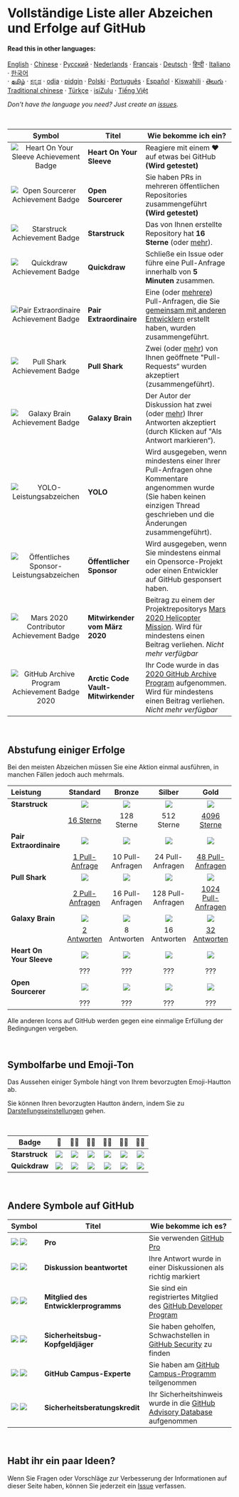 # Vollständige Liste aller Abzeichen und Erfolge auf GitHub

#### Read this in other languages:

[English](../README.md)
&middot; [Chinese](chinese.md)
&middot; [Русский](../../lang/russian/russian)
&middot; [Nederlands](dutch.md)
&middot; [Français](french.md)
&middot; [Deutsch](german.md)
&middot; [हिन्दी](../../lang/hindi/hindi)
&middot; [Italiano](../../lang/italian/italian)
&middot; [한국어](lang/korean/README.md)  
&middot; [தமிழ்](lang/tamil/README.md)
&middot; [ಕನ್ನಡ](../../lang/kannada/kannada)
&middot; [odia](../../lang/odia/odia)
&middot; [pidgin](../../lang/pidgin/pidgin)
&middot; [Polski](../../lang/polish/polish)
&middot; [Português](../../lang/portuguese/portuguese)
&middot; [Español](../../lang/spanish/spanish)
&middot; [Kiswahili](../../lang/swahili/swahili)
&middot; [తెలుగు](../../lang/telugu/telugu)
&middot; [Traditional chinese](../../lang/traditional-chinese/traditional-chinese)
&middot; [Türkçe](../../lang/turkish/turkish)
&middot; [isiZulu](../../lang/zulu/zulu)
&middot; [Tiếng Việt](../../lang/vietnamese/vietnamese)

_Don't have the language you need? Just create an [issues](https://github.com/gomzyakov/achievements/issues)._

<br>

|                               Symbol                                | Titel                              | Wie bekomme ich ein?                                                                                                                                                                                                                                                                     |
| :-----------------------------------------------------------------: | ---------------------------------- | ---------------------------------------------------------------------------------------------------------------------------------------------------------------------------------------------------------------------------------------------------------------------------------------- |
|   ![Heart On Your Sleeve Achievement Badge][heart-on-your-sleeve]   | **Heart On Your Sleeve**           | Reagiere mit einem ❤️ auf etwas bei GitHub **(Wird getestet)**                                                                                                                                                                                                                           |
|         ![Open Sourcerer Achievement Badge][open-sourcerer]         | **Open Sourcerer**                 | Sie haben PRs in mehreren öffentlichen Repositories zusammengeführt **(Wird getestet)**                                                                                                                                                                                                  |
|             ![Starstruck Achievement Badge][starstruck]             | **Starstruck**                     | Das von Ihnen erstellte Repository hat **16 Sterne** (oder [mehr](#Abstufung-einiger-Erfolge)).                                                                                                                                                                                                 |
|              ![Quickdraw Achievement Badge][quickdraw]              | **Quickdraw**                      | Schließe ein Issue oder führe eine Pull-Anfrage innerhalb von **5 Minuten** zusammen.                                                                                                                                                                                                    |
|    ![Pair Extraordinaire Achievement Badge][pair-extraordinaire]    | **Pair Extraordinaire**            | Eine (oder [mehrere](#Abstufung-einiger-Erfolge)) Pull-Anfragen, die Sie [gemeinsam mit anderen Entwicklern](https://docs.github.com/en/pull-requests/committing-changes-to-your-project/creating-and-editing-commits/creating-a-commit-with-multiple-authors) erstellt haben, wurden zusammengeführt. |
|             ![Pull Shark Achievement Badge][pull-shark]             | **Pull Shark**                     | Zwei (oder [mehr](#Abstufung-einiger-Erfolge)) von Ihnen geöffnete "Pull-Requests“ wurden akzeptiert (zusammengeführt).                                                                                                                                                                                |
|           ![Galaxy Brain Achievement Badge][galaxy-brain]           | **Galaxy Brain**                   | Der Autor der Diskussion hat zwei (oder [mehr](#Abstufung-einiger-Erfolge)) Ihrer Antworten akzeptiert (durch Klicken auf "Als Antwort markieren“).                                                                                                                                                    |
|                  ![YOLO-Leistungsabzeichen][yolo]                   | **YOLO**                           | Wird ausgegeben, wenn mindestens einer Ihrer Pull-Anfragen ohne Kommentare angenommen wurde (Sie haben keinen einzigen Thread geschrieben und die Änderungen zusammengeführt).                                                                                                           |
|     ![Öffentliches Sponsor-Leistungsabzeichen][public-sponsor]      | **Öffentlicher Sponsor**           | Wird ausgegeben, wenn Sie mindestens einmal ein Opensorce-Projekt oder einen Entwickler auf GitHub gesponsert haben.                                                                                                                                                                    |
|        ![Mars 2020 Contributor Achievement Badge][mars-2020]        | **Mitwirkender vom März 2020**     | Beitrag zu einem der Projektrepositorys [Mars 2020 Helicopter Mission](https://github.com/readme/featured/nasa-ingenuity-helicopter). Wird für mindestens einen Beitrag verliehen. _Nicht mehr verfügbar_                                                                                |
| ![GitHub Archive Program Achievement Badge 2020][arctic-code-vault] | **Arctic Code Vault-Mitwirkender** | Ihr Code wurde in das [2020 GitHub Archive Program](https://archiveprogram.github.com) aufgenommen. Wird für mindestens einen Beitrag verliehen. _Nicht mehr verfügbar_                                                                                                                  |

<!-- Symbole, die keine Abstufungen nach Ebenen haben -->

[starstruck]: https://github.githubassets.com/images/modules/profile/achievements/starstruck-default.png
[quickdraw]: https://github.githubassets.com/images/modules/profile/achievements/quickdraw-default.png
[pair-extraordinaire]: https://github.githubassets.com/images/modules/profile/achievements/pair-extraordinaire-default.png
[pull-shark]: https://github.githubassets.com/images/modules/profile/achievements/pull-shark-default.png
[galaxy-brain]: https://github.githubassets.com/images/modules/profile/achievements/galaxy-brain-default.png
[yolo]: https://github.githubassets.com/images/modules/profile/achievements/yolo-default.png
[public-sponsor]: https://github.githubassets.com/images/modules/profile/achievements/public-sponsor-default.png
[mars-2020]: https://github.githubassets.com/images/modules/profile/achievements/mars-2020-contributor-default.png
[arctic-code-vault]: https://github.githubassets.com/images/modules/profile/achievements/arctic-code-vault-contributor-default.png
[heart-on-your-sleeve]: https://github.githubassets.com/images/modules/profile/achievements/heart-on-your-sleeve-default.png
[open-sourcerer]: https://github.githubassets.com/images/modules/profile/achievements/open-sourcerer-default.png

<br>

## Abstufung einiger Erfolge

Bei den meisten Abzeichen müssen Sie eine Aktion einmal ausführen, in manchen Fällen jedoch auch mehrmals.

| Leistung                 |         Standard          |      Bronze      |      Silber       |             Gold              |
| :----------------------- | :-----------------------: | :--------------: | :---------------: | :---------------------------: |
| **Starstruck**           |      ![][starstruck]      |  ![][ss-bronze]  |  ![][ss-silver]   |         ![][ss-gold]          |
|                          |    [16 Sterne][ss-16]     |    128 Sterne    |    512 Sterne     |    [4096 Sterne][ss-4096]     |
| **Pair Extraordinaire**  | ![][pair-extraordinaire]  |  ![][pe-bronze]  |  ![][pe-silver]   |         ![][pe-gold]          |
|                          |  [1 Pull-Anfrage][pe-1]   | 10 Pull-Anfragen | 24 Pull-Anfragen  |   [48 Pull-Anfragen][pe-48]   |
| **Pull Shark**           |      ![][pull-shark]      |  ![][ps-bronze]  |  ![][ps-silver]   |         ![][ps-gold]          |
|                          |  [2 Pull-Anfragen][ps-2]  | 16 Pull-Anfragen | 128 Pull-Anfragen | [1024 Pull-Anfragen][ps-1024] |
| **Galaxy Brain**         |     ![][galaxy-brain]     |  ![][gb-bronze]  |  ![][gb-silver]   |         ![][gb-gold]          |
|                          |    [2 Antworten][gb-2]    |   8 Antworten    |   16 Antworten    |     [32 Antworten][gb-32]     |
| **Heart On Your Sleeve** | ![][heart-on-your-sleeve] | ![][hoys-bronze] | ![][hoys-silver]  |        ![][hoys-gold]         |
|                          |            ???            |       ???        |        ???        |              ???              |
| **Open Sourcerer**       |    ![][open-sourcerer]    |  ![][os-bronze]  |  ![][os-silver]   |         ![][os-gold]          |
|                          |            ???            |       ???        |        ???        |              ???              |

Alle anderen Icons auf GitHub werden gegen eine einmalige Erfüllung der Bedingungen vergeben.

<!-- Symbolabstufung Starstruck -->

[ss-bronze]: https://github.githubassets.com/images/modules/profile/achievements/starstruck-bronze.png
[ss-silver]: https://github.githubassets.com/images/modules/profile/achievements/starstruck-silver.png
[ss-gold]: https://github.githubassets.com/images/modules/profile/achievements/starstruck-gold.png

<!-- Links zu Benutzern, die den Erfolg erhalten haben Starstruck -->

[ss-16]: https://github.com/gomzyakov?achievement=starstruck&tab=achievements

<!-- 128 stars - Wer hat? -->
<!-- 512 stars - Wer hat? -->

[ss-4096]: https://github.com/torvalds?achievement=starstruck&tab=achievements

<!-- Symbolabstufung Pair Extraordinaire -->

[pe-bronze]: https://github.githubassets.com/images/modules/profile/achievements/pair-extraordinaire-bronze.png
[pe-silver]: https://github.githubassets.com/images/modules/profile/achievements/pair-extraordinaire-silver.png
[pe-gold]: https://github.githubassets.com/images/modules/profile/achievements/pair-extraordinaire-gold.png

<!-- Links zu Benutzern, die den Erfolg erhalten haben Pair Extraordinaire -->

[pe-1]: https://github.com/gomzyakov?achievement=pair-extraordinaire&tab=achievements

<!-- 10 pull requests - Wer hat? -->
<!-- 24 pull requests - Wer hat? -->

[pe-48]: https://github.com/Rongronggg9?achievement=pair-extraordinaire&tab=achievements

<!-- Symbolabstufung Pull Shark -->

[ps-bronze]: https://github.githubassets.com/images/modules/profile/achievements/pull-shark-bronze.png
[ps-silver]: https://github.githubassets.com/images/modules/profile/achievements/pull-shark-silver.png
[ps-gold]: https://github.githubassets.com/images/modules/profile/achievements/pull-shark-gold.png

<!-- Links zu Benutzern, die den Erfolg erhalten haben Pull Shark -->

[ps-2]: https://github.com/gomzyakov?tab=achievements&achievement=pull-shark

<!-- 16 pull requests - Wer hat? -->
<!-- 128 pull requests - Wer hat? -->

[ps-1024]: https://github.com/ljharb?achievement=pull-shark&tab=achievements

<!-- Symbolabstufung Galaxy Brain -->

[gb-bronze]: https://github.githubassets.com/images/modules/profile/achievements/galaxy-brain-bronze.png
[gb-silver]: https://github.githubassets.com/images/modules/profile/achievements/galaxy-brain-silver.png
[gb-gold]: https://github.githubassets.com/images/modules/profile/achievements/galaxy-brain-gold.png

<!-- Links zu Benutzern, die den Erfolg erhalten haben Galaxy Brain -->

[gb-2]: https://github.com/gomzyakov?tab=achievements&achievement=galaxy-brain

<!-- 8 answers - Wer hat? -->
<!-- 16 answers - Wer hat? -->

[gb-32]: https://github.com/ljharb?achievement=galaxy-brain&tab=achievements

<!-- Symbolabstufung Heart On Your Sleeve -->

[hoys-bronze]: https://github.githubassets.com/images/modules/profile/achievements/heart-on-your-sleeve-bronze.png
[hoys-silver]: https://github.githubassets.com/images/modules/profile/achievements/heart-on-your-sleeve-silver.png
[hoys-gold]: https://github.githubassets.com/images/modules/profile/achievements/heart-on-your-sleeve-gold.png

<!-- Symbolabstufung Open Sourcerer -->

[os-bronze]: https://github.githubassets.com/images/modules/profile/achievements/open-sourcerer-bronze.png
[os-silver]: https://github.githubassets.com/images/modules/profile/achievements/open-sourcerer-silver.png
[os-gold]: https://github.githubassets.com/images/modules/profile/achievements/open-sourcerer-gold.png

<br>

## Symbolfarbe und Emoji-Ton

Das Aussehen einiger Symbole hängt von Ihrem bevorzugten Emoji-Hautton ab.

Sie können Ihren bevorzugten Hautton ändern, indem Sie zu [Darstellungseinstellungen](https://github.com/settings/appearance) gehen.

<br>

| **Badge**      |       👋       |      👋🏻      |         👋🏼          |      👋🏽       |         👋🏾         |     👋🏿      |
| -------------- | :------------: | :----------: | :-----------------: | :-----------: | :----------------: | :---------: |
| **Starstruck** | ![][s-default] | ![][s-light] | ![][s-light-medium] | ![][s-medium] | ![][s-medium-dark] | ![][s-dark] |
| **Quickdraw**  | ![][q-default] | ![][q-light] | ![][q-light-medium] | ![][q-medium] | ![][q-medium-dark] | ![][q-dark] |

<!-- Links zu Symbolfarbvarianten Starstruck -->

[s-default]: https://github.githubassets.com/images/modules/profile/achievements/starstruck-default.png
[s-light]: https://github.githubassets.com/images/modules/profile/achievements/starstruck-default--light.png
[s-light-medium]: https://github.githubassets.com/images/modules/profile/achievements/starstruck-default--light-medium.png
[s-medium]: https://github.githubassets.com/images/modules/profile/achievements/starstruck-default--medium.png
[s-medium-dark]: https://github.githubassets.com/images/modules/profile/achievements/starstruck-default--medium-dark.png
[s-dark]: https://github.githubassets.com/images/modules/profile/achievements/starstruck-default--dark.png

<!-- Links zu Symbolfarbvarianten Quickdraw -->

[q-default]: https://github.githubassets.com/images/modules/profile/achievements/quickdraw-default.png
[q-light]: https://github.githubassets.com/images/modules/profile/achievements/quickdraw-default--light.png
[q-light-medium]: https://github.githubassets.com/images/modules/profile/achievements/quickdraw-default--light-medium.png
[q-medium]: https://github.githubassets.com/images/modules/profile/achievements/quickdraw-default--medium.png
[q-medium-dark]: https://github.githubassets.com/images/modules/profile/achievements/quickdraw-default--medium-dark.png
[q-dark]: https://github.githubassets.com/images/modules/profile/achievements/quickdraw-default--dark.png

<br>

## Andere Symbole auf GitHub

| Symbol                         | Titel                                | Wie bekomme ich es?                                                                                                                       |
| ------------------------------ | ------------------------------------ | ----------------------------------------------------------------------------------------------------------------------------------------- |
| ![][gp-dark] ![][gp-light]     | **Pro**                              | Sie verwenden [GitHub Pro](https://docs.github.com/en/get-started/learning-about-github/githubs-products#github-pro)                      |
| ![][da-dark] ![][da-light]     | **Diskussion beantwortet**           | Ihre Antwort wurde in einer Diskussionen als richtig markiert                                                                             |
| ![][dpm-dark] ![][dpm-light]   | **Mitglied des Entwicklerprogramms** | Sie sind ein registriertes Mitglied des [GitHub Developer Program](https://docs.github.com/en/developers/overview/github-developer-program) |
| ![][sbbh-dark] ![][sbbh-light] | **Sicherheitsbug-Kopfgeldjäger**     | Sie haben geholfen, Schwachstellen in [GitHub Security](https://bounty.github.com/) zu finden                                                   |
| ![][gce-dark] ![][gce-light]   | **GitHub Campus-Experte**            | Sie haben am [GitHub Campus-Programm](https://education.github.com/experts) teilgenommen                                                               |
| ![][SAC-light] ![][SAC-dark]   | **Sicherheitsberatungskredit**       | Ihr Sicherheitshinweis wurde in die [GitHub Advisory Database](https://github.com/advisories) aufgenommen                                  |

<!-- Weitere Icons auf GitHub -->

[gp-dark]: https://user-images.githubusercontent.com/65187002/173065531-57dbf8b1-7eb7-4d46-81bf-f2d18c7c9112.svg#gh-dark-mode-only
[gp-light]: https://user-images.githubusercontent.com/65187002/173065669-d1fdb5a7-8895-43cc-8dea-72a511a37e86.svg#gh-light-mode-only
[da-dark]: https://user-images.githubusercontent.com/65187002/173078083-15a75f15-b040-4a92-8d70-561a206d9fd9.svg#gh-dark-mode-only
[da-light]: https://user-images.githubusercontent.com/65187002/173078083-15a75f15-b040-4a92-8d70-561a206d9fd9.svg#gh-light-mode-only
[dpm-dark]: https://user-images.githubusercontent.com/65187002/173079579-3c393d22-7a13-4e7d-87b8-341fb613d52b.svg#gh-dark-mode-only
[dpm-light]: https://user-images.githubusercontent.com/65187002/173079614-33f43a97-1cc2-4228-85e3-ef43836e17c2.svg#gh-light-mode-only
[sbbh-dark]: https://user-images.githubusercontent.com/65187002/173081624-93e3cf1f-50b7-45a4-82b7-1954f66368b9.svg#gh-dark-mode-only
[sbbh-light]: https://user-images.githubusercontent.com/65187002/173081624-93e3cf1f-50b7-45a4-82b7-1954f66368b9.svg#gh-light-mode-only
[gce-dark]: https://user-images.githubusercontent.com/65187002/173082819-b3625c23-bfd6-4492-b828-56ed91c45f52.svg#gh-dark-mode-only
[gce-light]: https://user-images.githubusercontent.com/65187002/173082836-08be81fe-13b7-4acf-9096-e5241d76f237.svg#gh-light-mode-only
[SAC-dark]: https://user-images.githubusercontent.com/65187002/173084051-79a0a626-1c1a-4d60-afdf-50ad001d7b21.svg#gh-dark-mode-only
[SAC-light]: https://user-images.githubusercontent.com/65187002/173084071-5f321da2-b2a9-490b-a524-1b21fa384d7e.svg#gh-light-mode-only

<br>

## Habt ihr ein paar Ideen?

Wenn Sie Fragen oder Vorschläge zur Verbesserung der Informationen auf dieser Seite haben, können Sie jederzeit ein [Issue](https://github.com/gomzyakov/achievements/issues) verfassen.
